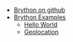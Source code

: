 - [Brython on github](https://github.com/brython-dev/brython)
- [Brython Examples](https://brython.info/gallery/gallery_en.html)
    - [Hello World](https://brython.info/gallery/hello.html)
    - [Geolocation](https://brython.info/gallery/geo.html)
